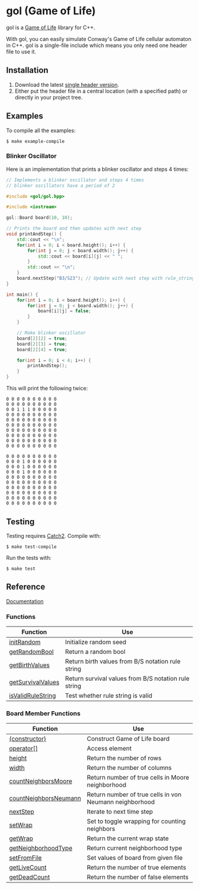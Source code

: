 # gol (Game of Life)
gol is a [Game of Life](https://en.wikipedia.org/wiki/Conway%27s_Game_of_Life) library for C++.

With gol, you can easily simulate Conway's Game of Life cellular automaton in C++.
gol is a single-file include which means you only need one header file to use it.

## Installation
1. Download the latest [single header version](https://raw.githubusercontent.com/claby2/gol/master/single_include/gol/gol.hpp).
2. Either put the header file in a central location (with a specified path) or directly in your project tree.

## Examples

To compile all the examples:
```
$ make example-compile
```

### Blinker Oscillator

Here is an implementation that prints a blinker oscillator and steps 4 times:
```cpp
// Implements a blinker oscillator and steps 4 times
// blinker oscillators have a period of 2 

#include <gol/gol.hpp>

#include <iostream>

gol::Board board(10, 10);

// Prints the board and then updates with next step
void printAndStep() {
    std::cout << "\n";
    for(int i = 0; i < board.height(); i++) {
        for(int j = 0; j < board.width(); j++) {
            std::cout << board[i][j] << " ";
        }
        std::cout << "\n";
    }
    board.nextStep("B3/S23"); // Update with next step with rule_string B3/S23
}

int main() {
    for(int i = 0; i < board.height(); i++) {
        for(int j = 0; j < board.width(); j++) {
            board[i][j] = false;
        }
    }

    // Make blinker oscillator
    board[2][2] = true;
    board[2][3] = true;
    board[2][4] = true;

    for(int i = 0; i < 4; i++) {
        printAndStep();
    }
}
```

This will print the following twice:
```
0 0 0 0 0 0 0 0 0 0
0 0 0 0 0 0 0 0 0 0 
0 0 1 1 1 0 0 0 0 0
0 0 0 0 0 0 0 0 0 0
0 0 0 0 0 0 0 0 0 0
0 0 0 0 0 0 0 0 0 0
0 0 0 0 0 0 0 0 0 0
0 0 0 0 0 0 0 0 0 0
0 0 0 0 0 0 0 0 0 0
0 0 0 0 0 0 0 0 0 0 

0 0 0 0 0 0 0 0 0 0
0 0 0 1 0 0 0 0 0 0
0 0 0 1 0 0 0 0 0 0
0 0 0 1 0 0 0 0 0 0
0 0 0 0 0 0 0 0 0 0
0 0 0 0 0 0 0 0 0 0
0 0 0 0 0 0 0 0 0 0
0 0 0 0 0 0 0 0 0 0
0 0 0 0 0 0 0 0 0 0
0 0 0 0 0 0 0 0 0 0 
```

## Testing

Testing requires [Catch2](https://github.com/catchorg/Catch2/).
Compile with:
```
$ make test-compile
```
Run the tests with:
```
$ make test
```

## Reference

[Documentation](DOCUMENTATION.md)

### Functions

| Function                                                | Use
|---------------------------------------------------------|------------------------------------------------------|
| [initRandom](DOCUMENTATION.md#initRandom)               | Initialize random seed                               |
| [getRandomBool](DOCUMENTATION.md#getRandomBool)         | Return a random bool                                 |
| [getBirthValues](DOCUMENTATION.md#getBirthValues)       | Return birth values from B/S notation rule string    |
| [getSurvivalValues](DOCUMENTATION.md#getSurvivalValues) | Return survival values from B/S notation rule string |
| [isValidRuleString](DOCUMENTATION.md#isValidRuleString) | Test whether rule string is valid                    |

### Board Member Functions

| Function                                                        | Use
|-----------------------------------------------------------------|----------------------------------------------------------|
| [(constructor)](DOCUMENTATION.md#(constructor))                 | Construct Game of Life board                             |
| [operator[]](DOCUMENTATION.md#operator[])                       | Access element                                           |
| [height](DOCUMENTATION.md#height)                               | Return the number of rows                                |
| [width](DOCUMENTATION.md#width)                                 | Return the number of columns                             |
| [countNeighborsMoore](DOCUMENTATION.md#countNeighborsMoore)     | Return number of true cells in Moore neighborhood        |
| [countNeighborsNeumann](DOCUMENTATION.md#countNeighborsNeumann) | Return number of true cells in von Neumann neighborhood  |
| [nextStep](DOCUMENTATION.md#nextStep)                           | Iterate to next time step                                |
| [setWrap](DOCUMENTATION.md#setWrap)                             | Set to toggle wrapping for counting neighbors            |
| [getWrap](DOCUMENTATION.md#getWrap)                             | Return the current wrap state                            |
| [getNeighborhoodType](DOCUMENTATION.md#getNeighborhoodType)     | Return current neighborhood type                         |
| [setFromFile](DOCUMENTATION.md#setFromFile)                     | Set values of board from given file                      |
| [getLiveCount](DOCUMENTATION.md#getLiveCount)                   | Return the number of true elements                       |
| [getDeadCount](DOCUMENTATION.md#getDeadCount)                   | Return the number of false elements                      |